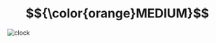 # $${\color{orange}MEDIUM}$$
![clock](https://user-images.githubusercontent.com/65892342/232685388-dc624c68-f14a-4464-92eb-bd05a3e16346.svg)
